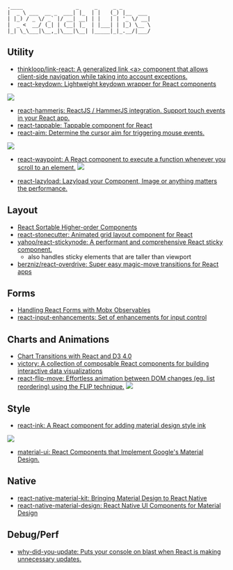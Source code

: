 ```
.____                 _     _     _ _         
|  _ \ ___  __ _  ___| |_  | |   (_) |__  ___
| |_) / _ \/ _` |/ __| __| | |   | | '_ \/ __|
|  _ <  __/ (_| | (__| |_  | |___| | |_) \__ \
|_| \_\___|\__,_|\___|\__| |_____|_|_.__/|___/

```

## Utility
- [thinkloop/link-react: A generalized link \<a\> component that allows client-side navigation while taking into account exceptions.](https://github.com/thinkloop/link-react)
- [react-keydown: Lightweight keydown wrapper for React components](https://github.com/glortho/react-keydown)

![](https://raw.githubusercontent.com/glortho/react-keydown/master/example/public/react-keydown-logo.png)

- [react-hammerjs: ReactJS / HammerJS integration. Support touch events in your React app.](https://github.com/JedWatson/react-hammerjs)
- [react-tappable: Tappable component for React](https://github.com/JedWatson/react-tappable)
- [react-aim: Determine the cursor aim for triggering mouse events.](https://github.com/gabrielbull/react-aim)

![](https://camo.githubusercontent.com/f398473c6f3ffe71db23db43c2024440a68f8a8f/68747470733a2f2f7261776769742e636f6d2f6761627269656c62756c6c2f72656163742d61696d2f6d61737465722f6578616d706c652e676966)

- [react-waypoint: A React component to execute a function whenever you scroll to an element.](https://github.com/brigade/react-waypoint?utm_campaign=Fullstack%2BReact&utm_medium=email&utm_source=Fullstack_React_25)
![](https://camo.githubusercontent.com/a829185bcb329fb225c3bce6d8a5a05918625bc1/68747470733a2f2f7261772e6769746875622e636f6d2f627269676164652f72656163742d776179706f696e742f6d61737465722f72656163742d776179706f696e742d64656d6f2e676966)

- [react-lazyload: Lazyload your Component, Image or anything matters the performance.](https://github.com/jasonslyvia/react-lazyload)

## Layout
- [React Sortable Higher-order Components](http://clauderic.github.io/react-sortable-hoc/#/basic-configuration/basic-usage?_k=5zvgfe)
- [react-stonecutter: Animated grid layout component for React](https://github.com/dantrain/react-stonecutter?utm_campaign=Fullstack%2BReact&utm_medium=email&utm_source=Fullstack_React_25)
- [yahoo/react-stickynode: A performant and comprehensive React sticky component.](https://github.com/yahoo/react-stickynode)
  - also handles sticky elements that are taller than viewport
- [berzniz/react-overdrive: Super easy magic-move transitions for React apps](https://github.com/berzniz/react-overdrive)

## Forms
- [Handling React Forms with Mobx Observables](https://blog.risingstack.com/handling-react-forms-with-mobx-observables/)
- [react-input-enhancements: Set of enhancements for input control](https://github.com/alexkuz/react-input-enhancements)

## Charts and Animations
- [Chart Transitions with React and D3 4.0](http://www.delimited.io/blog/2016/5/18/react-and-d3-40)
- [victory: A collection of composable React components for building interactive data visualizations](https://github.com/FormidableLabs/victory)
- [react-flip-move: Effortless animation between DOM changes (eg. list reordering) using the FLIP technique.](https://github.com/joshwcomeau/react-flip-move)
![](https://camo.githubusercontent.com/327ab3ca8958538e66c1bad251fcd60441b5093f/68747470733a2f2f73332e616d617a6f6e6177732e636f6d2f676974687562646f63732f666d2d6d61696e2d64656d6f2e676966)

## Style
- [react-ink: A React component for adding material design style ink](https://github.com/vigetlabs/react-ink)

![](https://camo.githubusercontent.com/bbccee01118c48a9c43809afbb1df08097883308/687474703a2f2f636c2e6c792f696d6167652f317233363130327a304d33722f696e6b2e676966)

- [material-ui: React Components that Implement Google's Material Design.](https://github.com/callemall/material-ui)

## Native
- [react-native-material-kit: Bringing Material Design to React Native](https://github.com/xinthink/react-native-material-kit/)
- [react-native-material-design: React Native UI Components for Material Design](https://github.com/react-native-material-design/react-native-material-design?utm_campaign=Fullstack%2BReact&utm_medium=email&utm_source=Fullstack_React_25)

## Debug/Perf
- [why-did-you-update: Puts your console on blast when React is making unnecessary updates.](https://github.com/garbles/why-did-you-update)
